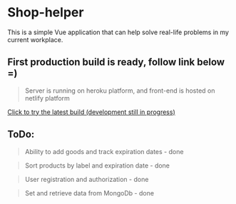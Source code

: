 # Shop-helper

This is a simple Vue application that can help solve real-life problems in my current workplace.

## First production build is ready, follow link below =)

> Server is running on heroku platform, and front-end is hosted on netlify platform

[Click to try the latest build (development still in progress)](https://shop-helper.netlify.app/)

## ToDo:

> Ability to add goods and track expiration dates - done

> Sort products by label and expiration date - done

> User registration and authorization - done

> Set and retrieve data from MongoDb - done
